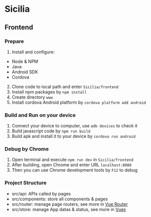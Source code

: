 # Sicilia
## Frontend
### Prepare
1. Install and configure:
- Node & NPM
- Java
- Android SDK
- Cordova
2. Clone code to local path and enter `Sicilia/frontend`
3. Install npm packages by `npm install`
4. Create directory `www`
5. Install cordova Android platform by `cordova platform add android`

### Build and Run on your device
1. Connect your device to computer, use `adb devices` to check it
2. Build javascript code by `npm run build`
3. Build apk and install it to your device by `cordova run android`

### Debug by Chrome
1. Open terminal and execute `npm run dev` in `Sicilia/frontend`
2. After building, open Chrome and enter URL `localhost:8080`
3. Then you can use Chrome development tools by `F12` to debug

### Project Structure
- src/api: APIs called by pages
- src/components: store all components & pages
- src/router: manage page routers, see more in [Vue Router](https://router.vuejs.org/zh/)
- src/store: manage App datas & status, see more in [Vuex](https://vuex.vuejs.org/zh/installation.html)